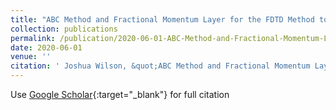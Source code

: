 ```yaml
---
title: "ABC Method and Fractional Momentum Layer for the FDTD Method to Solve the Schrödinger Equation On Unbounded Domains"
collection: publications
permalink: /publication/2020-06-01-ABC-Method-and-Fractional-Momentum-Layer-for-the-FDTD-Method-to-Solve-the-Schrdinger-Equation-On-Unbounded-Domains
date: 2020-06-01
venue: ''
citation: ' Joshua Wilson, &quot;ABC Method and Fractional Momentum Layer for the FDTD Method to Solve the Schrödinger Equation On Unbounded Domains.&quot; , 2020.'
---
```

Use [Google Scholar](https://scholar.google.com/scholar?q=ABC+Method+and+Fractional+Momentum+Layer+for+the+FDTD+Method+to+Solve+the+Schrödinger+Equation+On+Unbounded+Domains){:target="_blank"} for full citation